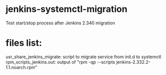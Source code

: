 # jenkins-systemctl-migration
Test start/stop process after Jenkins 2.340 migration 

# files list:
usr_share_jenkins_migrate: script to migrate service from init.d to systemctl
rpm_scripts_jenkins.out: output of "rpm -qp --scripts jenkins-2.332.2-1.1.noarch.rpm"
